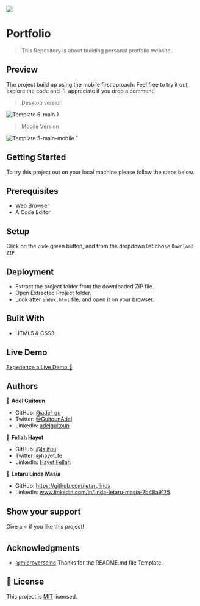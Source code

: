 ![](https://img.shields.io/badge/Microverse-blueviolet)

# Portfolio

> This Repository is about building personal protfolio website.

## Preview

The project build up using the mobile first aproach. Feel free to try it out, explore the code and I'll appreciate if you drop a comment!

> Desktop version

![Template 5-main 1](https://user-images.githubusercontent.com/68030297/187212418-3d962f4a-f2b6-4276-9301-196e83396326.png)

> Mobile Version

![Template 5-main-mobile 1](https://user-images.githubusercontent.com/68030297/187213523-fa749acc-ce80-4847-b8a5-9b41279102b3.png)

## Getting Started
To try this project out on your local machine please follow the steps below.

## Prerequisites
- Web Browser
- A Code Editor

## Setup
Click on the `code` green button, and from the dropdown list chose `Download ZIP`.

## Deployment
- Extract the project folder from the downloaded ZIP file.
- Open Extracted Project folder.
- Look after `index.html` file, and open it on your browser.

## Built With
- HTML5 & CSS3

## Live Demo
[Experience a Live Demo 🚀](https://adel-gu.github.io/Portfolio/)

## Authors

👤 **Adel Guitoun**

- GitHub: [@adel-gu](https://github.com/adel-gu)
- Twitter: [@GuitounAdel](https://twitter.com/@GuitounAdel)
- LinkedIn: [adelguitoun](https://linkedin.com/in/adelguitoun)

👤 **Fellah Hayet**

- GitHub: [@laiifuu](https://github.com/laiifuu)
- Twitter: [@hayet_fe](https://twitter.com/hayet_fe)
- LinkedIn: [Hayet Fellah](https://www.linkedin.com/in/hayet-f-5b4347247)

👤 **Letaru Linda Masia**

- GitHub: https://github.com/letarulinda
- LinkedIn: www.linkedin.com/in/linda-letaru-masia-7b48a9175

## Show your support

Give a ⭐️ if you like this project!

## Acknowledgments

- [@microverseinc](https://github.com/microverseinc) Thanks for the README.md file Template.

## 📝 License

This project is [MIT](./MIT.md) licensed.
